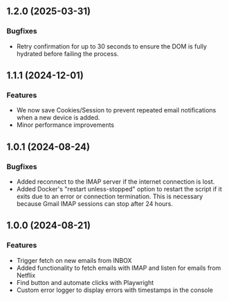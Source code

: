 ## 1.2.0 (2025-03-31)

### Bugfixes

- Retry confirmation for up to 30 seconds to ensure the DOM is fully hydrated before failing the process.

## 1.1.1 (2024-12-01)

### Features

- We now save Cookies/Session to prevent repeated email notifications when a new device is added.
- Minor performance improvements

## 1.0.1 (2024-08-24)

### Bugfixes

- Added reconnect to the IMAP server if the internet connection is lost.
- Added Docker's "restart unless-stopped" option to restart the script if it exits due to an error or connection termination. 
  This is necessary because Gmail IMAP sessions can stop after 24 hours.

## 1.0.0 (2024-08-21)

### Features

- Trigger fetch on new emails from INBOX
- Added functionality to fetch emails with IMAP and listen for emails from Netflix
- Find button and automate clicks with Playwright
- Custom error logger to display errors with timestamps in the console